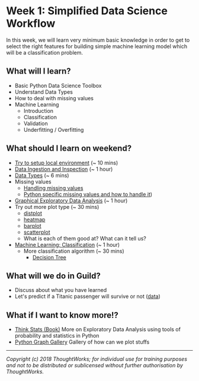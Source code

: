 # Week 1: Simplified Data Science Workflow

In this week, we will learn very minimum basic knowledge in order to get to select the right features for building simple machine learning model which will be a classification problem.

## What will I learn?

* Basic Python Data Science Toolbox
* Understand Data Types
* How to deal with missing values
* Machine Learning
  * Introduction
  * Classification
  * Validation
  * Underfitting / Overfitting

## What should I learn on weekend?

* [Try to setup local environment](setup.md) (~ 10 mins)
* [Data Ingestion and Inspection](https://campus.datacamp.com/courses/pandas-foundations/data-ingestion-inspection) (~ 1 hour)
* [Data Types](https://towardsdatascience.com/data-types-in-statistics-347e152e8bee) (~ 6 mins)
* Missing values
  * [Handling missing values](https://www.analyticsindiamag.com/5-ways-handle-missing-values-machine-learning-datasets/)
  * [Python specific missing values and how to handle it](https://jakevdp.github.io/PythonDataScienceHandbook/03.04-missing-values.html ))
* [Graphical Exploratory Data Analysis](https://www.kaggle.com/rochellesilva/simple-tutorial-for-beginners/data) (~ 1 hour)
* Try out more plot type (~ 30 mins)
  * [distplot](https://seaborn.pydata.org/generated/seaborn.distplot.html)
  * [heatmap](https://seaborn.pydata.org/generated/seaborn.heatmap.html)
  * [barplot](https://seaborn.pydata.org/generated/seaborn.barplot.html)
  * [scatterplot](https://seaborn.pydata.org/generated/seaborn.scatterplot.html)
  * What is each of them good at? What can it tell us?
* [Machine Learning: Classification](https://campus.datacamp.com/courses/supervised-learning-with-scikit-learn/classification) (~ 1 hour)
  * More classification algorithm (~ 30 mins)
    * [Decision Tree](https://www.datacamp.com/community/tutorials/decision-tree-classification-python)

## What will we do in Guild?

* Discuss about what you have learned
* Let's predict if a Titanic passenger will survive or not ([data](https://www.kaggle.com/rochellesilva/simple-tutorial-for-beginners/data))

## What if I want to know more!?

* [Think Stats (Book)](https://learning.oreilly.com/library/view/think-stats-2nd/9781491907344/) More on Exploratory Data Analysis using tools of probability and statistics in Python
* [Python Graph Gallery](https://python-graph-gallery.com/) Gallery of how can we plot stuffs

---

*Copyright (c) 2018 ThoughtWorks; for individual use for training purposes and not to be distributed or sublicensed without further authorisation by ThoughtWorks.*

